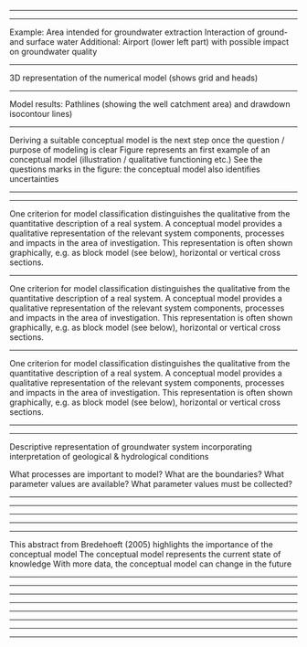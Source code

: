 

---



---

Example: Area intended for groundwater extraction
Interaction of ground- and surface water
Additional: Airport (lower left part) with possible impact on groundwater quality

---

3D representation of the numerical model (shows grid and heads)

---

Model results: Pathlines (showing the well catchment area) and drawdown isocontour lines)

---

Deriving a suitable conceptual model is the next step once the question / purpose of modeling is clear
Figure represents an first example of an conceptual model (illustration / qualitative functioning etc.)
See the questions marks in the figure: the conceptual model also identifies uncertainties

---



---

One criterion for model classification distinguishes the qualitative from the quantitative description of a real system.
A conceptual model provides a qualitative representation of the relevant system components, processes and impacts in the area of investigation.
This representation is often shown graphically, e.g. as block model (see below), horizontal or vertical cross sections.


---

One criterion for model classification distinguishes the qualitative from the quantitative description of a real system.
A conceptual model provides a qualitative representation of the relevant system components, processes and impacts in the area of investigation.
This representation is often shown graphically, e.g. as block model (see below), horizontal or vertical cross sections.


---

One criterion for model classification distinguishes the qualitative from the quantitative description of a real system.
A conceptual model provides a qualitative representation of the relevant system components, processes and impacts in the area of investigation.
This representation is often shown graphically, e.g. as block model (see below), horizontal or vertical cross sections.


---



---

Descriptive representation of groundwater system incorporating interpretation of geological & hydrological conditions

What processes are important to model?
What are the boundaries?
What parameter values are available?
What parameter values must be collected?


---



---



---



---



---

This abstract from Bredehoeft (2005) highlights the importance of the conceptual model
The conceptual model represents the current state of knowledge
With more data, the conceptual model can change in the future

---



---



---



---



---



---



---



---



